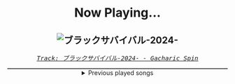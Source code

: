 <div align="center"> 
<h1>Now Playing...</h1>

![ブラックサバイバル-2024-](https://i.scdn.co/image/ab67616d00001e02af63c36994514e542b89084c)
--
_<samp><a href="https://open.spotify.com/track/3ZRXjWqpShK2kQf0ocZhrz">Track: ブラックサバイバル-2024- - Gacharic Spin</a></samp>_

<div style="border: 1px #4B5054 solid"></div>
<details>
  <summary>
    Previous played songs
  </summary>
  <table>
    <thead>
      <tr>
        <th>
          Artist
        </th>
        <th>
          Song
        </th>
        <th>
          Link
        </th>
      </tr>
    </thead>
    <tbody>
      <tr><td>Gacharic Spin</td><td>ブラックサバイバル-2024-</td><td><a href="https://open.spotify.com/track/3ZRXjWqpShK2kQf0ocZhrz">https://open.spotify.com/track/3ZRXjWqpShK2kQf0ocZhrz</a></td></tr><tr><td>Ling tosite sigure</td><td>Trrrrrrrrrrrrrrrrrrrue Lies</td><td><a href="https://open.spotify.com/track/7cYeQLqaEOENOG7liSwfay">https://open.spotify.com/track/7cYeQLqaEOENOG7liSwfay</a></td></tr><tr><td>Ryokuoushoku Shakai</td><td>馬鹿の一つ覚え</td><td><a href="https://open.spotify.com/track/6qXaLEEgVGhA3cQGfwAZa9">https://open.spotify.com/track/6qXaLEEgVGhA3cQGfwAZa9</a></td></tr><tr><td>Shiro SAGISU</td><td>Cometh the hour - avant garde 2023</td><td><a href="https://open.spotify.com/track/2qECI47hHx61BnnEF7E2Xc">https://open.spotify.com/track/2qECI47hHx61BnnEF7E2Xc</a></td></tr><tr><td>Sawano Hiroyuki</td><td>攻響組曲　DEVIL　第三楽章: eXORCiST</td><td><a href="https://open.spotify.com/track/7fOzGo3dEM2Cn8ygMLNJOw">https://open.spotify.com/track/7fOzGo3dEM2Cn8ygMLNJOw</a></td></tr><tr><td>Shiro SAGISU</td><td>1130 TYBW full orchestra choir</td><td><a href="https://open.spotify.com/track/2fu4MJym740h2HZrAglZBW">https://open.spotify.com/track/2fu4MJym740h2HZrAglZBW</a></td></tr><tr><td>Shiro SAGISU</td><td>"Lucifers Dance" Pt. C_Opus1</td><td><a href="https://open.spotify.com/track/38Xuwj65wMbRQ1o9vod1vc">https://open.spotify.com/track/38Xuwj65wMbRQ1o9vod1vc</a></td></tr><tr><td>Imminence</td><td>Desolation</td><td><a href="https://open.spotify.com/track/5uyD7zoJKzukGNFxZ1jPpM">https://open.spotify.com/track/5uyD7zoJKzukGNFxZ1jPpM</a></td></tr><tr><td>Disturbed</td><td>Decadence</td><td><a href="https://open.spotify.com/track/0jY829pCMnstlNtaE72vSB">https://open.spotify.com/track/0jY829pCMnstlNtaE72vSB</a></td></tr><tr><td>Bad Omens</td><td>THE DEATH OF PEACE OF MIND</td><td><a href="https://open.spotify.com/track/6tRneEcItwpSxBtqgem5Dr">https://open.spotify.com/track/6tRneEcItwpSxBtqgem5Dr</a></td></tr><tr><td>The Plague</td><td>Bleeding In The Snow</td><td><a href="https://open.spotify.com/track/2mT8AvZhmh9S9knucj23Fa">https://open.spotify.com/track/2mT8AvZhmh9S9knucj23Fa</a></td></tr><tr><td>ENMY</td><td>Demon Eyes</td><td><a href="https://open.spotify.com/track/6pRDlLgArWUuOOzxmu94on">https://open.spotify.com/track/6pRDlLgArWUuOOzxmu94on</a></td></tr><tr><td>Rogue VHS</td><td>UNDERDARK</td><td><a href="https://open.spotify.com/track/7IZMiifqVUoazTVrHBnIJX">https://open.spotify.com/track/7IZMiifqVUoazTVrHBnIJX</a></td></tr><tr><td>DEATHPHONK</td><td>HARD!</td><td><a href="https://open.spotify.com/track/3pHldkYL4BOERSbcJMVjss">https://open.spotify.com/track/3pHldkYL4BOERSbcJMVjss</a></td></tr><tr><td>Rocco Minichiello</td><td>Rampaging Evil (From "My Hero Academia") - Metal Version</td><td><a href="https://open.spotify.com/track/5IFDugnKQtNd66SWuE6kqp">https://open.spotify.com/track/5IFDugnKQtNd66SWuE6kqp</a></td></tr><tr><td>Motionless In White</td><td>Meltdown</td><td><a href="https://open.spotify.com/track/6w3hTgFYPaUo6WFz2tEOtX">https://open.spotify.com/track/6w3hTgFYPaUo6WFz2tEOtX</a></td></tr><tr><td>The Plot In You</td><td>Divide</td><td><a href="https://open.spotify.com/track/2ciYYljvXw3vJdWi6hkEfS">https://open.spotify.com/track/2ciYYljvXw3vJdWi6hkEfS</a></td></tr><tr><td>Bad Omens</td><td>The Grey</td><td><a href="https://open.spotify.com/track/5oZy9b1lMtREB3cqOPQusD">https://open.spotify.com/track/5oZy9b1lMtREB3cqOPQusD</a></td></tr><tr><td>Slaughter to Prevail</td><td>Kid Of Darkness</td><td><a href="https://open.spotify.com/track/6jfdoFizeyEAJ30BNHjVq7">https://open.spotify.com/track/6jfdoFizeyEAJ30BNHjVq7</a></td></tr><tr><td>Risen from Shadows</td><td>Candy Shop</td><td><a href="https://open.spotify.com/track/1LNZpMxPIoDq6dDZzKajZY">https://open.spotify.com/track/1LNZpMxPIoDq6dDZzKajZY</a></td></tr>
    </tbody>
  </table>
</details>

</div>
